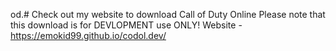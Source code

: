od.# Check out my website to download Call of Duty Online
Please note that this download is for DEVLOPMENT use ONLY!
Website - https://emokid99.github.io/codol.dev/
